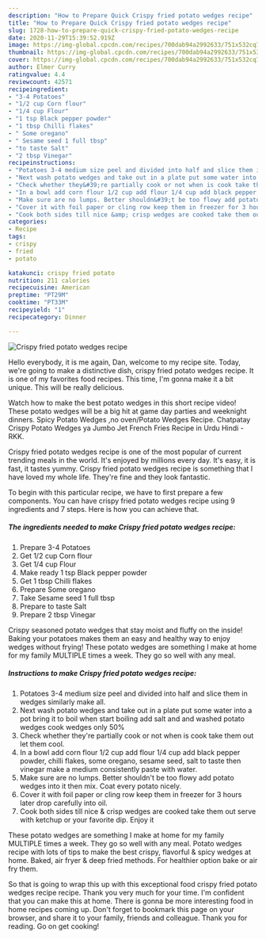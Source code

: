 ```yaml
---
description: "How to Prepare Quick Crispy fried potato wedges recipe"
title: "How to Prepare Quick Crispy fried potato wedges recipe"
slug: 1728-how-to-prepare-quick-crispy-fried-potato-wedges-recipe
date: 2020-11-29T15:39:52.919Z
image: https://img-global.cpcdn.com/recipes/700dab94a2992633/751x532cq70/crispy-fried-potato-wedges-recipe-recipe-main-photo.jpg
thumbnail: https://img-global.cpcdn.com/recipes/700dab94a2992633/751x532cq70/crispy-fried-potato-wedges-recipe-recipe-main-photo.jpg
cover: https://img-global.cpcdn.com/recipes/700dab94a2992633/751x532cq70/crispy-fried-potato-wedges-recipe-recipe-main-photo.jpg
author: Elmer Curry
ratingvalue: 4.4
reviewcount: 42571
recipeingredient:
- "3-4 Potatoes"
- "1/2 cup Corn flour"
- "1/4 cup Flour"
- "1 tsp Black pepper powder"
- "1 tbsp Chilli flakes"
- " Some oregano"
- " Sesame seed 1 full tbsp"
- "to taste Salt"
- "2 tbsp Vinegar"
recipeinstructions:
- "Potatoes 3-4 medium size peel and divided into half and slice them in wedges similarly make all."
- "Next wash potato wedges and take out in a plate put some water into a pot bring it to boil when start boiling add salt and and washed potato wedges cook wedges only 50%"
- "Check whether they&#39;re partially cook or not when is cook take them out let them cool."
- "In a bowl add corn flour 1/2 cup add flour 1/4 cup add black pepper powder, chilli flakes, some oregano, sesame seed, salt to taste then vinegar make a medium consistently paste with water."
- "Make sure are no lumps. Better shouldn&#39;t be too flowy add potato wedges into it then mix. Coat every potato nicely."
- "Cover it with foil paper or cling row keep them in freezer for 3 hours later drop carefully into oil."
- "Cook both sides till nice &amp; crisp wedges are cooked take them out serve with ketchup or your favorite dip. Enjoy it"
categories:
- Recipe
tags:
- crispy
- fried
- potato

katakunci: crispy fried potato 
nutrition: 211 calories
recipecuisine: American
preptime: "PT29M"
cooktime: "PT33M"
recipeyield: "1"
recipecategory: Dinner

---
```



![Crispy fried potato wedges recipe](https://img-global.cpcdn.com/recipes/700dab94a2992633/751x532cq70/crispy-fried-potato-wedges-recipe-recipe-main-photo.jpg)

Hello everybody, it is me again, Dan, welcome to my recipe site. Today, we're going to make a distinctive dish, crispy fried potato wedges recipe. It is one of my favorites food recipes. This time, I'm gonna make it a bit unique. This will be really delicious.

Watch how to make the best potato wedges in this short recipe video! These potato wedges will be a big hit at game day parties and weeknight dinners. Spicy Potato Wedges ,no oven/Potato Wedges Recipe. Chatpatay Crispy Potato Wedges ya Jumbo Jet French Fries Recipe in Urdu Hindi - RKK.

Crispy fried potato wedges recipe is one of the most popular of current trending meals in the world. It's enjoyed by millions every day. It's easy, it is fast, it tastes yummy. Crispy fried potato wedges recipe is something that I have loved my whole life. They're fine and they look fantastic.


To begin with this particular recipe, we have to first prepare a few components. You can have crispy fried potato wedges recipe using 9 ingredients and 7 steps. Here is how you can achieve that.

<!--inarticleads1-->

##### The ingredients needed to make Crispy fried potato wedges recipe:

1. Prepare 3-4 Potatoes
1. Get 1/2 cup Corn flour
1. Get 1/4 cup Flour
1. Make ready 1 tsp Black pepper powder
1. Get 1 tbsp Chilli flakes
1. Prepare  Some oregano
1. Take  Sesame seed 1 full tbsp
1. Prepare to taste Salt
1. Prepare 2 tbsp Vinegar


Crispy seasoned potato wedges that stay moist and fluffy on the inside! Baking your potatoes makes them an easy and healthy way to enjoy wedges without frying! These potato wedges are something I make at home for my family MULTIPLE times a week. They go so well with any meal. 

<!--inarticleads2-->

##### Instructions to make Crispy fried potato wedges recipe:

1. Potatoes 3-4 medium size peel and divided into half and slice them in wedges similarly make all.
1. Next wash potato wedges and take out in a plate put some water into a pot bring it to boil when start boiling add salt and and washed potato wedges cook wedges only 50%
1. Check whether they&#39;re partially cook or not when is cook take them out let them cool.
1. In a bowl add corn flour 1/2 cup add flour 1/4 cup add black pepper powder, chilli flakes, some oregano, sesame seed, salt to taste then vinegar make a medium consistently paste with water.
1. Make sure are no lumps. Better shouldn&#39;t be too flowy add potato wedges into it then mix. Coat every potato nicely.
1. Cover it with foil paper or cling row keep them in freezer for 3 hours later drop carefully into oil.
1. Cook both sides till nice &amp; crisp wedges are cooked take them out serve with ketchup or your favorite dip. Enjoy it


These potato wedges are something I make at home for my family MULTIPLE times a week. They go so well with any meal. Potato wedges recipe with lots of tips to make the best crispy, flavorful &amp; spicy wedges at home. Baked, air fryer &amp; deep fried methods. For healthier option bake or air fry them. 

So that is going to wrap this up with this exceptional food crispy fried potato wedges recipe recipe. Thank you very much for your time. I'm confident that you can make this at home. There is gonna be more interesting food in home recipes coming up. Don't forget to bookmark this page on your browser, and share it to your family, friends and colleague. Thank you for reading. Go on get cooking!
